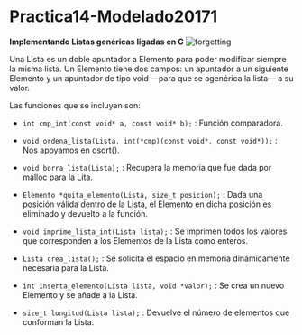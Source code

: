 # Practica14-Modelado20171

__Implementando Listas genéricas ligadas en C__ 
![forgetting](https://cloud.githubusercontent.com/assets/13952922/20416878/25e017dc-ad07-11e6-96a6-21420e28886b.png)

Una Lista es un doble apuntador a Elemento para poder modificar siempre la misma lista. Un Elemento tiene dos campos: un apuntador a un siguiente Elemento y un apuntador de tipo void —para que se agenérica la lista— a su valor. 

Las funciones que se incluyen son: 

* `int cmp_int(const void* a, const void* b);` : Función comparadora.

* `void ordena_lista(Lista, int(*cmp)(const void*, const void*));` : Nos apoyamos en qsort().

* `void borra_lista(Lista);` : Recupera la memoria que fue dada por malloc para la Lita.

* `Elemento *quita_elemento(Lista, size_t posicion);` : Dada una posición válida dentro de la Lista, el Elemento en dicha posición es eliminado y devuelto a la función.

* `void imprime_lista_int(Lista lista);` : Se imprimen todos los valores que corresponden a los Elementos de la Lista como enteros. 

* `Lista crea_lista();` : Se solicita el espacio en memoria dinámicamente necesaria para la Lista.

* `int inserta_elemento(Lista lista, void *valor);` : Se crea un nuevo Elemento y se añade a la Lista.

* `size_t longitud(Lista lista);` : Devuelve el número de elementos que conforman la Lista.
